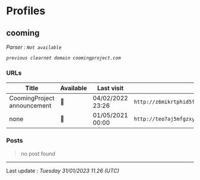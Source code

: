 # Profiles

## **cooming**


_Parser : `Not available`_

_`previous clearnet domain coomingproject.com`_

### URLs
| Title | Available | Last visit | fqdn | Screenshot 
|---|---|---|---|---|
| CoomingProject announcement | 🔴 | 04/02/2022 23:26 | `http://z6mikrtphid5fmn52nbcbg25tj57sowlm3oc25g563yvsfmygkcxqbyd.onion` | ❌ | 
| none | 🔴 | 01/05/2021 00:00 | `http://teo7aj5mfgzxyeme.onion` | ❌ | 

### Posts

> no post found


 --- 


Last update : _Tuesday 31/01/2023 11.26 (UTC)_
